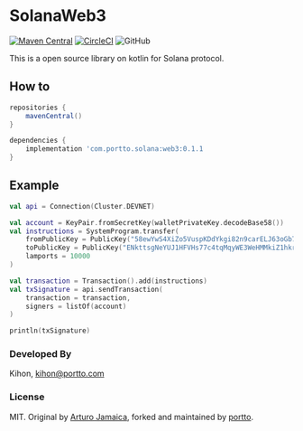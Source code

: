 # SolanaWeb3

[![Maven Central](https://img.shields.io/maven-central/v/com.portto/solana.web3.svg?label=Maven%20Central)](https://search.maven.org/search?q=g:%22com.portto%22%20AND%20a:%22solana.web3%22)
[![CircleCI](https://circleci.com/gh/portto/solana-web3.kotlin/tree/master.svg?style=svg)](https://circleci.com/gh/portto/solana-web3.kotlin/tree/master)
![GitHub](https://img.shields.io/github/license/portto/solana-web3.kotlin)

This is a open source library on kotlin for Solana protocol.


## How to
```gradle
repositories {
    mavenCentral()
}

dependencies {
    implementation 'com.portto.solana:web3:0.1.1 
}
```

## Example

```kotlin
val api = Connection(Cluster.DEVNET)

val account = KeyPair.fromSecretKey(walletPrivateKey.decodeBase58())
val instructions = SystemProgram.transfer(
    fromPublicKey = PublicKey("58ewYwS4XiZo5VuspKDdYkgi82n9carELJ63oGb7AZUq"),
    toPublicKey = PublicKey("ENkttsgNeYUJ1HFVHs77c4tqMqyWE3WeHMMkiZ1hkr7x"),
    lamports = 10000
)

val transaction = Transaction().add(instructions)
val txSignature = api.sendTransaction(
    transaction = transaction,
    signers = listOf(account)
)

println(txSignature)
```

### Developed By

Kihon, <kihon@portto.com>


### License

MIT. Original by [Arturo Jamaica](https://github.com/ajamaica/Solana.kt), forked and maintained by [portto](https://github.com/portto/).